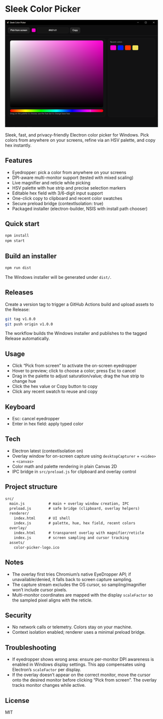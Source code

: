 # Sleek Color Picker

![Sleek Color Picker screenshot](docs/screenshot.png)

Sleek, fast, and privacy-friendly Electron color picker for Windows. Pick colors from anywhere on your screens, refine via an HSV palette, and copy hex instantly.

## Features

- Eyedropper: pick a color from anywhere on your screens
- DPI-aware multi-monitor support (tested with mixed scaling)
- Live magnifier and reticle while picking
- HSV palette with hue strip and precise selection markers
- Editable hex field with 3/6-digit input support
- One-click copy to clipboard and recent color swatches
- Secure preload bridge (contextIsolation: true)
- Packaged installer (electron-builder, NSIS with install path chooser)

## Quick start

```bash
npm install
npm start
```

## Build an installer

```bash
npm run dist
```

The Windows installer will be generated under `dist/`.

## Releases

Create a version tag to trigger a GitHub Actions build and upload assets to the Release:

```bash
git tag v1.0.0
git push origin v1.0.0
```

The workflow builds the Windows installer and publishes to the tagged Release automatically.

## Usage

- Click “Pick from screen” to activate the on-screen eyedropper
- Hover to preview; click to choose a color; press Esc to cancel
- Drag in the palette to adjust saturation/value; drag the hue strip to change hue
- Click the hex value or Copy button to copy
- Click any recent swatch to reuse and copy

## Keyboard

- Esc: cancel eyedropper
- Enter in hex field: apply typed color

## Tech

- Electron latest (contextIsolation on)
- Overlay window for on-screen capture using `desktopCapturer` + `<video>` + `<canvas>`
- Color math and palette rendering in plain Canvas 2D
- IPC bridge in `src/preload.js` for clipboard and overlay control

## Project structure

```
src/
  main.js           # main + overlay window creation, IPC
  preload.js        # safe bridge (clipboard, overlay helpers)
  renderer/
    index.html      # UI shell
    index.js        # palette, hue, hex field, recent colors
  overlay/
    index.html      # transparent overlay with magnifier/reticle
    index.js        # screen sampling and cursor tracking
  assets/
    color-picker-logo.ico
```

## Notes

- The overlay first tries Chromium’s native EyeDropper API; if unavailable/denied, it falls back to screen capture sampling.
- The capture stream excludes the OS cursor, so sampling/magnifier won’t include cursor pixels.
- Multi-monitor coordinates are mapped with the display `scaleFactor` so the sampled pixel aligns with the reticle.

## Security

- No network calls or telemetry. Colors stay on your machine.
- Context isolation enabled; renderer uses a minimal preload bridge.

## Troubleshooting

- If eyedropper shows wrong area: ensure per-monitor DPI awareness is enabled in Windows display settings. This app compensates using Electron’s `scaleFactor` per display.
- If the overlay doesn’t appear on the correct monitor, move the cursor onto the desired monitor before clicking “Pick from screen”. The overlay tracks monitor changes while active.

## License

MIT


